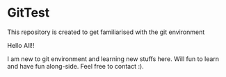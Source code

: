 # GitTest
This repository is created to get familiarised with the git environment

Hello All!!

I am new to git environment and learning new stuffs here. Will fun to learn and have fun along-side. Feel free to contact :).
